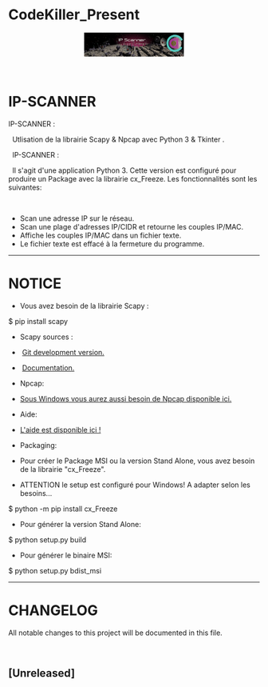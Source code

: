 # CodeKiller_Present
<p align="center">
<img src="media/Ip_Scanner.png" width=200>
</p>


&nbsp;
# IP-SCANNER

IP-SCANNER :


&nbsp;
Utlisation de la librairie Scapy & Npcap avec Python 3 & Tkinter .


&nbsp;
IP-SCANNER :


&nbsp;
Il s'agit d'une application Python 3. Cette version est configuré pour produire un Package avec la librairie cx_Freeze. Les fonctionnalités sont les suivantes:

&nbsp;

* Scan une adresse IP sur le réseau.
* Scan une plage d'adresses IP/CIDR et retourne les couples IP/MAC.
* Affiche les couples IP/MAC dans un fichier texte.
* Le fichier texte est effacé à la fermeture du programme.

---

# NOTICE

* Vous avez besoin de la librairie Scapy :

$ pip install scapy

* Scapy sources :
* &#160;[Git development version.](https://github.com/secdev/scapy)
* &#160;[Documentation.](https://scapy.readthedocs.io/en/latest/index.html)

* Npcap:
* [Sous Windows vous aurez aussi besoin de Npcap disponible ici.](https://nmap.org/npcap/)

* Aide:
* [L'aide est disponible ici !](/doc/Notice_IP_Scanner.mht)

* Packaging:
* Pour créer le Package MSI ou la version Stand Alone, vous avez besoin de la librairie "cx_Freeze".
* ATTENTION le setup est configuré pour Windows! A adapter selon les besoins...

$ python -m pip install cx_Freeze

* Pour générer la version Stand Alone:

$ python setup.py build

* Pour générer le binaire MSI:

$ python setup.py bdist_msi

---

# CHANGELOG
All notable changes to this project will be documented in this file.


&nbsp;
## [Unreleased]
